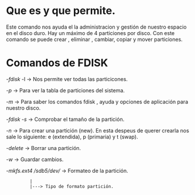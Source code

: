 # **Que es y que permite.**

Este comando nos ayuda el la administracion y gestión de nuestro espacio en el disco duro. Hay un máximo de 4 particiones por disco.
Con este comando se puede crear , eliminar , cambiar, copiar y mover particiones.

# **Comandos de FDISK**

-*fdisk* -l -> Nos permite ver todas las particicones.

-*p* -> Para ver la tabla de particiones del sistema.

-*m* -> Para saber los comandos fdisk , ayuda y opciones de aplicación para nuestro disco.

-*fdisk -s* -> Comprobar el tamaño de la partición.

-*n* -> Para crear una partición (new). En esta despeus de querer crearla nos sale lo siguiente: e (extendida), p (primaria) y t
(swap).

-*delete* -> Borrar una partición.

-*w* -> Guardar cambios.

-*mkfs.ext4 /sdb5/dev/* -> Formateo de la partición.

             |
             |---> Tipo de formato partición.
